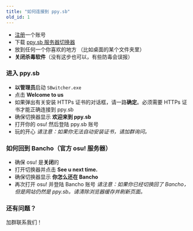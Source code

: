 ```yaml
---
title: "如何连接到 ppy.sb"
old_id: 1
---
```

- [注册](http://osu.ppy.sb/register)一个账号
- 下载 [ppy.sb 服务器切换器]()
- 放到任何一个你喜欢的地方 （比如桌面的某个文件夹里）
- **关闭杀毒软件**（没有这步也可以，有些防毒会误报）


### 进入 ppy.sb
- **以管理员**启动 `SBwitcher.exe`
- 点击 **Welcome to us**
- 如果弹出有关安装 HTTPs 证书的对话框，请一路**确定**。必须需要 HTTPs 证书才能正确连接到 ppy.sb
- 确保切换器显示 **欢迎来到 ppy.sb**
- 打开你的 osu! 然后登陆 ppy.sb 账号
- 玩的开心
_请注意：如果你无法自动安装证书，请加群询问。_

### 如何回到 Bancho（官方 osu! 服务器）
- 确保 osu! 是**关闭**的
- 打开切换器并点击 **See u next time.**
- 确保切换器显示 **你怎么还在 Bancho**
- 再次打开 osu! 并登陆 Bancho 账号
_请注意：如果你已经切换回了 Bancho，但是网站仍然是 ppy.sb。请清除浏览器缓存并刷新页面。_

### 还有问题？
加群联系我们！
